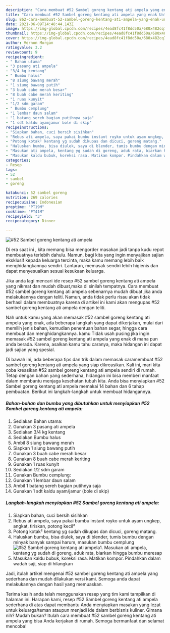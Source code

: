 ```yaml
---
description: "Cara membuat #52 Sambel goreng kentang ati ampela yang enak Untuk Jualan"
title: "Cara membuat #52 Sambel goreng kentang ati ampela yang enak Untuk Jualan"
slug: 862-cara-membuat-52-sambel-goreng-kentang-ati-ampela-yang-enak-untuk-jualan
date: 2021-06-09T14:48:44.143Z
image: https://img-global.cpcdn.com/recipes/4ead8fc41f8dd50a/680x482cq70/52-sambel-goreng-kentang-ati-ampela-foto-resep-utama.jpg
thumbnail: https://img-global.cpcdn.com/recipes/4ead8fc41f8dd50a/680x482cq70/52-sambel-goreng-kentang-ati-ampela-foto-resep-utama.jpg
cover: https://img-global.cpcdn.com/recipes/4ead8fc41f8dd50a/680x482cq70/52-sambel-goreng-kentang-ati-ampela-foto-resep-utama.jpg
author: Vernon Morgan
ratingvalue: 3.2
reviewcount: 9
recipeingredient:
- " Bahan utama"
- "3 pasang ati ampela"
- "3/4 kg kentang"
- " Bumbu halus"
- "8 siung bawang merah"
- "1 siung bawang putih"
- "3 buah cabe merah besar"
- "8 buah cabe merah keriting"
- "1 ruas kunyit"
- "1/2 sdm garam"
- " Bumbu cemplung"
- "1 lembar daun salam"
- "1 batang sereh bagian putihnya saja"
- "1 sdt kaldu ayamjamur bole di skip"
recipeinstructions:
- "Siapkan bahan, cuci bersih sisihkan"
- "Rebus ati ampela, saya pakai bumbu instant royko untuk ayam ungkep, angkat, tiriskan, potong kecil²"
- "Potong kotak² kentang yg sudah dikupas dan dicuci, goreng matang."
- "Haluskan bumbu, bisa diulek, saya di blender, tumis bumbu dengan minyak banyak sampai harum, masukan bumbu cemplung"
- "Masukan ati ampela, kentang yg sudah di goreng, aduk rata, biarkan hingga bumbu meresap"
- "Masukan kaldu bubuk, koreksi rasa. Matikan kompor. Pindahkan dalam wadah saji, siap di hilangkan"
categories:
- Resep
tags:
- 52
- sambel
- goreng

katakunci: 52 sambel goreng 
nutrition: 269 calories
recipecuisine: Indonesian
preptime: "PT19M"
cooktime: "PT41M"
recipeyield: "3"
recipecategory: Dinner

---
```



![#52 Sambel goreng kentang ati ampela](https://img-global.cpcdn.com/recipes/4ead8fc41f8dd50a/680x482cq70/52-sambel-goreng-kentang-ati-ampela-foto-resep-utama.jpg)

Di era  saat ini , kita memang bisa mengorder masakan jadi tanpa kudu repot membuatnya terlebih dahulu. Namun, bagi kita yang ingin menyajikan sajian eksklusif kepada keluarga tercinta, maka kamu memang lebih baik menghidangkannya sendiri. Lantaran, memasak sendiri lebih higienis dan dapat menyesuaikan sesuai kesukaan keluarga.

Jika anda lagi mencari ide resep #52 sambel goreng kentang ati ampela yang nikmat dan mudah dibuat,maka di sinilah tempatnya. Cara membuat #52 sambel goreng kentang ati ampela  sebenarnya mudah dibuat jika anda melakukannya dengan teliti. Namun, anda tidak perlu risau akan tidak berhasil dalam membuatnya 
karena di artikel ini kami akan mengupas #52 sambel goreng kentang ati ampela dengan teliti.  



Nah untuk kamu yang akan memasak #52 sambel goreng kentang ati ampela yang enak, ada beberapa langkah yang dapat dikerjakan, mulai dari memilih jenis bahan, kemudian penentuan bahan segar, hingga cara membuat dan menghidangkannya. kamu Tidak usah pusing jika ingin memasak #52 sambel goreng kentang ati ampela yang enak di mana pun anda berada. Karena, asalkan kamu  tahu caranya, maka hidangan ini dapat jadi sajian yang spesial.

Di bawah ini, ada beberapa tips dan trik dalam memasak caramembuat #52 sambel goreng kentang ati ampela yang siap dikreasikan. Kali ini, mari kita coba kreasikan #52 sambel goreng kentang ati ampela sendiri di rumah. Tetap dengan bahan yang sederhana, hidangan ini bisa memberi manfaat dalam membantu menjaga kesehatan tubuh kita. Anda bisa menyiapkan #52 Sambel goreng kentang ati ampela memakai 14 bahan dan 6 tahap pembuatan. Berikut ini langkah-langkah untuk membuat hidangannya.

<!--inarticleads1-->

##### Bahan-bahan dan bumbu yang dibutuhkan untuk menyiapkan #52 Sambel goreng kentang ati ampela:

1. Sediakan  Bahan utama:
1. Gunakan 3 pasang ati ampela
1. Sediakan 3/4 kg kentang
1. Sediakan  Bumbu halus
1. Ambil 8 siung bawang merah
1. Siapkan 1 siung bawang putih
1. Gunakan 3 buah cabe merah besar
1. Gunakan 8 buah cabe merah keriting
1. Gunakan 1 ruas kunyit
1. Sediakan 1/2 sdm garam
1. Gunakan  Bumbu cemplung:
1. Gunakan 1 lembar daun salam
1. Ambil 1 batang sereh bagian putihnya saja
1. Gunakan 1 sdt kaldu ayam/jamur (bole di skip)




<!--inarticleads2-->

##### Langkah-langkah menyiapkan #52 Sambel goreng kentang ati ampela:

1. Siapkan bahan, cuci bersih sisihkan
1. Rebus ati ampela, saya pakai bumbu instant royko untuk ayam ungkep, angkat, tiriskan, potong kecil²
1. Potong kotak² kentang yg sudah dikupas dan dicuci, goreng matang.
1. Haluskan bumbu, bisa diulek, saya di blender, tumis bumbu dengan minyak banyak sampai harum, masukan bumbu cemplung
<img src="//assets-global.cpcdn.com/assets/icons/button_play-2c75c40dde080a61004c1f40b05d8f140eaff45d7e9e6481dc71c63d2e7c4909.png" alt="#52 Sambel goreng kentang ati ampela">1. Masukan ati ampela, kentang yg sudah di goreng, aduk rata, biarkan hingga bumbu meresap
1. Masukan kaldu bubuk, koreksi rasa. Matikan kompor. Pindahkan dalam wadah saji, siap di hilangkan




Jadi, itulah artikel mengenai  #52 sambel goreng kentang ati ampela  yang sederhana dan mudah dilakukan versi kami. Semoga anda dapat melakukannya dengan hasil yang memuaskan. 

Terima kasih anda telah menggunakan resep yang tim kami tampilkan di halaman ini. Harapan kami, resep  #52 Sambel goreng kentang ati ampela sederhana di atas dapat membantu Anda menyiapkan masakan yang lezat untuk keluarga/teman ataupun menjadi ide dalam berbisnis kuliner. Gimana nih? Mudah bukan? Itulah cara membuat #52 sambel goreng kentang ati ampela yang bisa Anda kerjakan di rumah. Semoga bermanfaat dan selamat mencoba!

